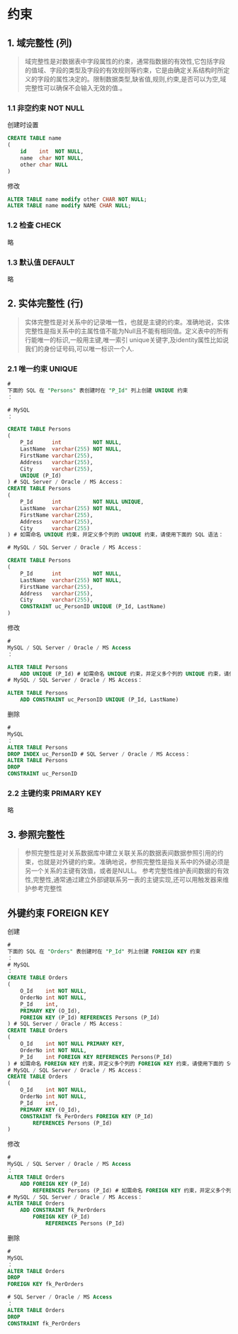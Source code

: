 <a name="gF6qG"></a>

# 约束

<a name="tuc8R"></a>

## 1. 域完整性 (列)

> 域完整性是对数据表中字段属性的约束，通常指数据的有效性,它包括字段的值域、字段的类型及字段的有效规则等约束，它是由确定关系结构时所定义的字段的属性决定的。限制数据类型,缺省值,规则,约束,是否可以为空,域完整性可以确保不会输入无效的值.。

<a name="zg66v"></a>

### 1.1 非空约束 NOT NULL

创建时设置

```sql
CREATE TABLE name
(
    id    int  NOT NULL,
    name  char NOT NULL,
    other char NULL
)
```

修改

```sql
ALTER TABLE name modify other CHAR NOT NULL;
ALTER TABLE name modify NAME CHAR NULL;
```

<a name="eh4ec"></a>

### 1.2 检查 CHECK

略
<a name="sx29f"></a>

### 1.3 默认值 DEFAULT

略
<a name="UzGXR"></a>

## 2. 实体完整性 (行)

> 实体完整性是对关系中的记录唯一性，也就是主键的约束。准确地说，实体完整性是指关系中的主属性值不能为Null且不能有相同值。定义表中的所有行能唯一的标识,一般用主键,唯一索引
> unique关键字,及identity属性比如说我们的身份证号码,可以唯一标识一个人.

<a name="CQi60"></a>

### 2.1 唯一约束 UNIQUE

```sql
#
下面的 SQL 在 "Persons" 表创建时在 "P_Id" 列上创建 UNIQUE 约束
：

# MySQL
：

CREATE TABLE Persons
(
    P_Id      int          NOT NULL,
    LastName  varchar(255) NOT NULL,
    FirstName varchar(255),
    Address   varchar(255),
    City      varchar(255),
    UNIQUE (P_Id)
) # SQL Server / Oracle / MS Access：
CREATE TABLE Persons
(
    P_Id      int          NOT NULL UNIQUE,
    LastName  varchar(255) NOT NULL,
    FirstName varchar(255),
    Address   varchar(255),
    City      varchar(255)
) # 如需命名 UNIQUE 约束，并定义多个列的 UNIQUE 约束，请使用下面的 SQL 语法：

# MySQL / SQL Server / Oracle / MS Access：

CREATE TABLE Persons
(
    P_Id      int          NOT NULL,
    LastName  varchar(255) NOT NULL,
    FirstName varchar(255),
    Address   varchar(255),
    City      varchar(255),
    CONSTRAINT uc_PersonID UNIQUE (P_Id, LastName)
)

```

修改

```sql
#
MySQL / SQL Server / Oracle / MS Access
：

ALTER TABLE Persons
    ADD UNIQUE (P_Id) # 如需命名 UNIQUE 约束，并定义多个列的 UNIQUE 约束，请使用下面的 SQL 语法：
# MySQL / SQL Server / Oracle / MS Access：

ALTER TABLE Persons
    ADD CONSTRAINT uc_PersonID UNIQUE (P_Id, LastName)
```

删除

```sql
#
MySQL
：
ALTER TABLE Persons
DROP INDEX uc_PersonID # SQL Server / Oracle / MS Access：
ALTER TABLE Persons
DROP
CONSTRAINT uc_PersonID
```

<a name="mTISe"></a>

### 2.2 主键约束 PRIMARY KEY

略

<a name="ChS4W"></a>

## 3. 参照完整性

> 参照完整性是对关系数据库中建立关联关系的数据表间数据参照引用的约束，也就是对外键的约束。准确地说，参照完整性是指关系中的外键必须是另一个关系的主键有效值，或者是NULL。
> 参考完整性维护表间数据的有效性,完整性,通常通过建立外部键联系另一表的主键实现,还可以用触发器来维护参考完整性


<a name="GkP0o"></a>

## 外键约束 FOREIGN KEY

创建

```sql
#
下面的 SQL 在 "Orders" 表创建时在 "P_Id" 列上创建 FOREIGN KEY 约束
：
# MySQL
：
CREATE TABLE Orders
(
    O_Id    int NOT NULL,
    OrderNo int NOT NULL,
    P_Id    int,
    PRIMARY KEY (O_Id),
    FOREIGN KEY (P_Id) REFERENCES Persons (P_Id)
) # SQL Server / Oracle / MS Access：
CREATE TABLE Orders
(
    O_Id    int NOT NULL PRIMARY KEY,
    OrderNo int NOT NULL,
    P_Id    int FOREIGN KEY REFERENCES Persons(P_Id)
) # 如需命名 FOREIGN KEY 约束，并定义多个列的 FOREIGN KEY 约束，请使用下面的 SQL 语法：
# MySQL / SQL Server / Oracle / MS Access：
CREATE TABLE Orders
(
    O_Id    int NOT NULL,
    OrderNo int NOT NULL,
    P_Id    int,
    PRIMARY KEY (O_Id),
    CONSTRAINT fk_PerOrders FOREIGN KEY (P_Id)
        REFERENCES Persons (P_Id)
)
```

修改

```sql
#
MySQL / SQL Server / Oracle / MS Access
：
ALTER TABLE Orders
    ADD FOREIGN KEY (P_Id)
        REFERENCES Persons (P_Id) # 如需命名 FOREIGN KEY 约束，并定义多个列的 FOREIGN KEY 约束，请使用下面的 SQL 语法：
# MySQL / SQL Server / Oracle / MS Access：
ALTER TABLE Orders
    ADD CONSTRAINT fk_PerOrders
        FOREIGN KEY (P_Id)
            REFERENCES Persons (P_Id)
```

删除

```sql
#
MySQL
：
ALTER TABLE Orders
DROP
FOREIGN KEY fk_PerOrders

# SQL Server / Oracle / MS Access
：
ALTER TABLE Orders
DROP
CONSTRAINT fk_PerOrders
```
